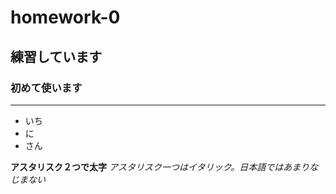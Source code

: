 # homework-0
## 練習しています
### 初めて使います

-----
* いち
* に
* さん

**アスタリスク２つで太字**
*アスタリスク一つはイタリック。日本語ではあまりなじまない*


